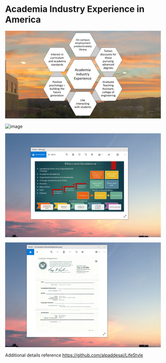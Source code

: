 # Academia Industry Experience in America

![image](AcademiaIndustryExperience.jpg)

![image](RecommendationsReferences.jpeg)

![image](EthicsandExcellence.png)

![image](USCopyrightCertificate.png)

Additional details reference https://github.com/alpaddesai/LifeStyle
